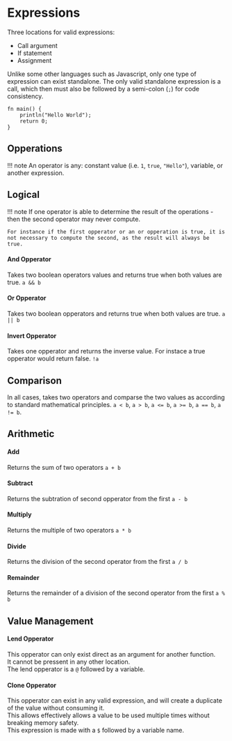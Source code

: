# Expressions

Three locations for valid expressions:

- Call argument
- If statement
- Assignment

Unlike some other languages such as Javascript, only one type of expression can exist standalone.
The only valid standalone expression is a call, which then must also be followed by a semi-colon (``;``) for code consistency.

```uniview hl_lines="2"
fn main() {
	println("Hello World");
	return 0;
}
```

## Opperations

!!! note
	An operator is any: constant value (i.e. ``1``, ``true``, ``"Hello"``), variable, or another expression.

## Logical

!!! note
	If one operator is able to determine the result of the operations - then the second operator may never compute.

	For instance if the first opperator or an or opperation is true, it is not necessary to compute the second, as the result will always be true.

#### And Opperator
Takes two boolean operators values and returns true when both values are true. ``a && b``

#### Or Opperator
Takes two boolean opperators and returns true when both values are true. ``a || b``

#### Invert Opperator
Takes one opperator and returns the inverse value. For instace a true opperator would return false.  ``!a``

## Comparison

In all cases, takes two operators and comparse the two values as according to standard mathematical principles. ``a < b``, ``a > b``, ``a <= b``, ``a >= b``, ``a == b``, ``a != b``.

## Arithmetic

#### Add
Returns the sum of two operators ``a + b``

#### Subtract
Returns the subtration of second opperator from the first ``a - b``

#### Multiply
Returns the multiple of two operators ``a * b``

#### Divide
Returns the division of the second operator from the first ``a / b``

#### Remainder
Returns the remainder of a division of the second operator from the first ``a % b``

## Value Management

#### Lend Opperator
This opperator can only exist direct as an argument for another function.  
It cannot be pressent in any other location.  
The lend opperator is a ``@`` followed by a variable.

#### Clone Opperator
This opperator can exist in any valid expression, and will create a duplicate of the value without consuming it.  
This allows effectively allows a value to be used multiple times without breaking memory safety.  
This expression is made with a ``$`` followed by a variable name.  
